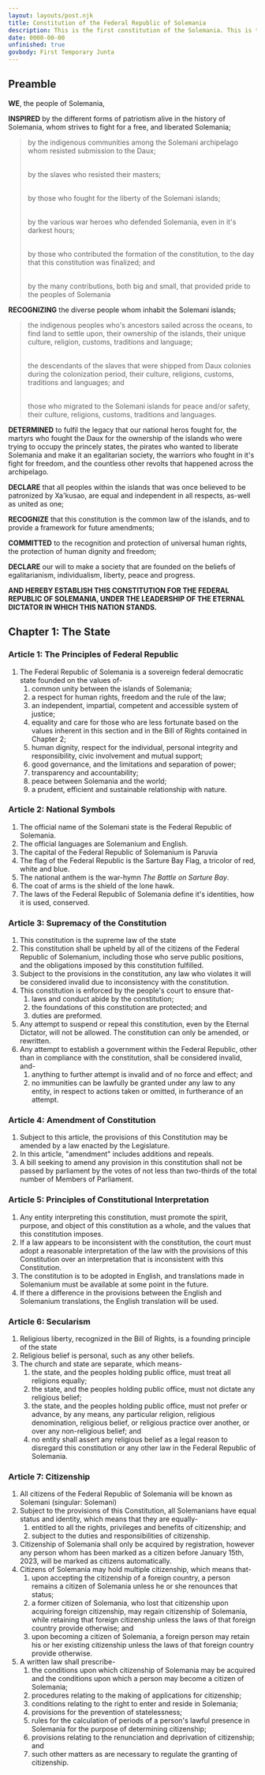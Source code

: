 ```yaml
---
layout: layouts/post.njk
title: Constitution of the Federal Republic of Solemania
description: This is the first constitution of the Solemania. This is the foundation to all laws within Solemania.
date: 0000-00-00
unfinished: true
govbody: First Temporary Junta
---
```


<!-- 2022-07-06 -->

## Preamble

<p>
<b>WE</b>, the people of Solemania,

<b>INSPIRED</b> by the different forms of patriotism alive in the history of Solemania, whom strives to fight for a free, and liberated Solemania;
<blockquote>
by the indigenous communities among the Solemani archipelago whom resisted submission to the Daux;<br><br>

by the slaves who resisted their masters;<br><br>

by those who fought for the liberty of the Solemani islands;<br><br>

by the various war heroes who defended Solemania, even in it's darkest hours;<br><br>

by those who contributed the formation of the constitution, to the day that this constitution was finalized; and<br><br>

by the many contributions, both big and small, that provided pride to the peoples of Solemania
</blockquote>

<b>RECOGNIZING</b> the diverse people whom inhabit the Solemani islands;
<blockquote>
the indigenous peoples who's ancestors sailed across the oceans, to find land to settle upon, their ownership of the islands, their unique culture, religion, customs, traditions and language;<br><br>

the descendants of the slaves that were shipped from Daux colonies during the colonization period, their culture, religions, customs, traditions and languages; and<br><br>

those who migrated to the Solemani islands for peace and/or safety, their culture, religions, customs, traditions and languages.
</blockquote>

<b>DETERMINED</b> to fulfil the legacy that our national heros fought for, the martyrs who fought the Daux for the ownership of the islands who were trying to occupy the princely states, the pirates who wanted to liberate Solemania and make it an egalitarian society, the warriors who fought in it's fight for freedom, and the countless other revolts that happened across the archipelago.

<b>DECLARE</b> that all peoples within the islands that was once believed to be patronized by Xa'kusao, are equal and independent in all respects, as-well as united as one;

<b>RECOGNIZE</b> that this constitution is the common law of the islands, and to provide a framework for future amendments;

<b>COMMITTED</b> to the recognition and protection of universal human rights, the protection of human dignity and freedom;

<b>DECLARE</b> our will to make a society that are founded on the beliefs of egalitarianism, individualism, liberty, peace and progress.

<b>AND HEREBY ESTABLISH THIS CONSTITUTION FOR THE FEDERAL REPUBLIC OF SOLEMANIA, UNDER THE LEADERSHIP OF THE ETERNAL DICTATOR IN WHICH THIS NATION STANDS.</b>
</p>

## Chapter 1: The State
### Article 1: The Principles of Federal Republic
<ol class="numeral">
    <li>The Federal Republic of Solemania is a sovereign federal democratic state founded on the values of-
        <ol class="alpha list-inside">
            <li>common unity between the islands of Solemania;</li>
            <li>a respect for human rights, freedom and the rule of the law;</li>
            <li>an independent, impartial, competent and accessible system of justice;</li> 
            <li>equality and care for those who are less fortunate based on the values inherent in this section and in the Bill of Rights contained in Chapter 2;</li>
            <li>human dignity, respect for the individual, personal integrity and responsibility, civic involvement and mutual support;</li>
            <li>good governance, and the limitations and separation of power;</li>
            <li>transparency and accountability;</li>
            <li>peace between Solemania and the world;</li>
            <li>a prudent, efficient and sustainable relationship with nature.</li>
        </ol>
    </li>
</ol>

### Article 2: National Symbols

<ol class="numeral">
    <li>The official name of the Solemani state is the Federal Republic of Solemania.</li>
    <li>The official languages are Solemanium and English.</li>
    <li>The capital of the Federal Republic of Solemanium is Paruvia</li>
    <li>The flag of the Federal Republic is the Sarture Bay Flag, a tricolor of red, white and blue.</li>
    <li>The national anthem is the war-hymn <i>The Battle on Sarture Bay</i>.</li>
    <li>The coat of arms is the shield of the lone hawk.</li>
    <li>The laws of the Federal Republic of Solemania define it's identities, how it is used, conserved.</li>
</ol>

### Article 3: Supremacy of the Constitution

<ol class="numeral">
    <li>This constitution is the supreme law of the state</li>
    <li>This constitution shall be upheld by all of the citizens of the Federal Republic of Solemanium, including those who serve public positions, and the obligations imposed by this constitution fulfilled.</li>
    <li>Subject to the provisions in the constitution, any law who violates it will be considered invalid due to inconsistency with the constitution.</li>
    <li>This constitution is enforced by the people's court to ensure that-
        <ol class="alpha list-inside">
            <li>laws and conduct abide by the constitution;</li>
            <li>the foundations of this constitution are protected; and</li>
            <li>duties are preformed.</li>
        </ol>
    </li>
    <li>Any attempt to suspend or repeal this constitution, even by the Eternal Dictator, will not be allowed. The constitution can only be amended, or rewritten.</li>
    <li>Any attempt to establish a government within the Federal Republic, other than in compliance with the constitution, shall be considered invalid, and-
        <ol class="alpha list-inside">
            <li>anything to further attempt is invalid and of no force and effect; and</li>
            <li>no immunities can be lawfully be granted under any law to any entity, in respect to actions taken or omitted, in furtherance of an attempt.</li>
        </ol>
    </li>
</ol>

### Article 4: Amendment of Constitution
<ol class="numeral">
    <li>Subject to this article, the provisions of this Constitution may be amended by a law enacted by the Legislature.</li>
    <li>In this article, "amendment" includes additions and repeals.</li>
    <li>A bill seeking to amend any provision in this constitution shall not be passed by parliament by the votes of not less than two-thirds of the total number of Members of Parliament.</li>
</ol>

### Article 5: Principles of Constitutional Interpretation

<ol class="numeral">
    <li>Any entity interpreting this constitution, must promote the spirit, purpose, and object of this constitution as a whole, and the values that this constitution imposes.</li>
    <li>If a law appears to be inconsistent with the constitution, the court must adopt a reasonable interpretation of the law with the provisions of this Constitution over an interpretation that is inconsistent with this Constitution.</li>
    <li>The constitution is to be adopted in English, and translations made in Solemanium must be available at some point in the future.</li>
    <li>If there a difference in the provisions between the English and Solemanium translations, the English translation will be used.</li>
</ol>

### Article 6: Secularism
<ol class="numeral">
    <li>Religious liberty, recognized in the Bill of Rights, is a founding principle of the state</li>
    <li>Religious belief is personal, such as any other beliefs.</li>
    <li>The church and state are separate, which means-
        <ol class="alpha list-inside">
            <li>the state, and the peoples holding public office, must treat all religions equally;</li>
            <li>the state, and the peoples holding public office, must not dictate any religious belief;</li>
            <li>the state, and the peoples holding public office, must not prefer or advance, by any means, any particular religion, religious denomination, religious belief, or religious practice over another, or over any non-religious belief; and</li>
            <li>no entity shall assert any religious belief as a legal reason to disregard this constitution or any other law in the Federal Republic of Solemania.</li>
        </ol>
    </li>
</ol>

### Article 7: Citizenship
<ol class="numeral">
    <li>All citizens of the Federal Republic of Solemania will be known as Solemani (singular: Solemani)</li>
    <li>Subject to the provisions of this Constitution, all Solemanians have equal status and
identity, which means that they are equally-
        <ol class="alpha list-inside">
            <li>entitled to all the rights, privileges and benefits of citizenship; and</li>
            <li>subject to the duties and responsibilities of citizenship.</li>
        </ol>
    </li>
    <li>Citizenship of Solemania shall only be acquired by registration, however any person whom has been marked as a citizen before January 15th, 2023, will be marked as citizens automatically.</li>
    <li>Citizens of Solemania may hold multiple citizenship, which means that-
        <ol class="alpha list-inside">
            <li>upon accepting the citizenship of a foreign country, a person remains a citizen of Solemania unless he or she renounces that status;</li>
            <li>a former citizen of Solemania, who lost that citizenship upon acquiring foreign citizenship, may regain citizenship of Solemania, while retaining that foreign citizenship unless the laws of that foreign country provide otherwise; and</li>
            <li>upon becoming a citizen of Solemania, a foreign person may retain his or her existing citizenship unless the laws of that foreign country provide otherwise.</li>
        </ol>
    </li>
    <li>A written law shall prescribe-
        <ol class="alpha list-inside">
            <li>the conditions upon which citizenship of Solemania may be acquired and the conditions upon which a person may become a citizen of Solemania;</li>
            <li>procedures relating to the making of applications for citizenship;</li>
            <li>conditions relating to the right to enter and reside in Solemania;</li>
            <li>provisions for the prevention of statelessness;</li>
            <li>rules for the calculation of periods of a person's lawful presence in Solemania for the purpose of determining citizenship;</li>
            <li>provisions relating to the renunciation and deprivation of citizenship; and</li>
            <li>such other matters as are necessary to regulate the granting of citizenship.</li>
        </ol>
    </li>
</ol>